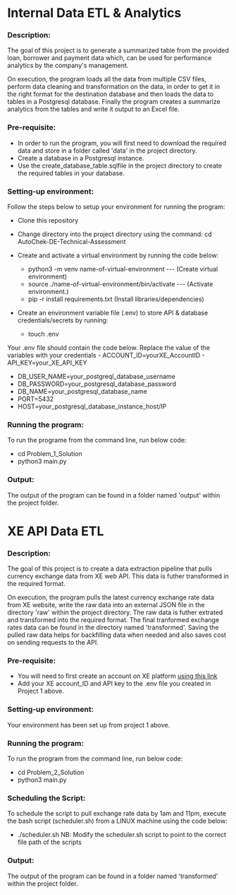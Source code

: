 # Internal Data ETL & Analytics
### Description:
The goal of this project is to generate a summarized table from the provided loan, borrower and payment data which, can be used for performance analytics by the company's management.

On execution, the program loads all the data from multiple CSV files, perform data cleaning and transformation on the data, in order to get it in the right format for the destination database and then loads the data to tables in a Postgresql database.
Finally the program creates a summarize analytics from the tables and write it output to an Excel file.

### Pre-requisite:
- In order to run the program, you will first need to download the required data and store in a folder called 'data' in the project directory.
- Create a database in a Postgresql instance.
- Use the create_database_table.sqlfile in the project directory to create the required tables in your database.

### Setting-up environment:
Follow the steps below to setup your environment for running the program: 
 - Clone this repository
 - Change directory into the project directory using the command: cd AutoChek-DE-Technical-Assessment
 - Create and activate a virtual environment by running the code below:
    - python3 -m venv name-of-virtual-environment   --- (Create virtual environment)
    - source ./name-of-virtual-environment/bin/activate   --- (Activate environment.)
    - pip -r install requirements.txt (Install libraries/dependencies)
 
- Create an environment variable file (.env) to store API & database credentials/secrets by running:
    - touch .env
<P> Your .env file should contain the code below. Replace the value of the variables with your credentials
- ACCOUNT_ID=yourXE_AccountID
- API_KEY=your_XE_API_KEY

- DB_USER_NAME=your_postgreql_database_username
- DB_PASSWORD=your_postgresql_database_password
- DB_NAME=your_postgresql_database_name
- PORT=5432
- HOST=your_postgresql_database_instance_host/IP

### Running the program:
To run the programe from the command line, run below code:
- cd Problem_1_Solution
- python3 main.py 

### Output:
The output of the program can be found in a folder named 'output' within the project folder.


# XE API Data ETL
### Description:
The goal of this project is to create a data extraction pipeline that pulls currency exchange data from XE web API. This data is futher transformed in the required format.
<p> On execution, the program pulls the latest currency exchange rate data from XE website, write the raw data into an external JSON file in the directory 'raw' within the project directory. The raw data is futher extrated and transformed into the required format. The final tranformed exchange rates data can be found in the directory named 'transformed'. Saving the pulled raw data helps for backfilling data when needed and also saves cost on sending requests to the API.

### Pre-requisite:
- You will need to first create an account on XE platform [using this link](https://www.xe.com/)
- Add your XE account_ID and API key to the .env file you created in Project 1 above.

### Setting-up environment:
Your environment has been set up from project 1 above.

### Running the program:
To run the program from the command line, run below code:
- cd Problem_2_Solution
- python3 main.py 

### Scheduling the Script:
To schedule the script to pull exchange rate data by 1am and 11pm, execute the bash script (scheduler.sh) from a LINUX machine using the code below:
- ./scheduler.sh
NB: Modify the scheduler.sh script to point to the correct file path of the scripts

### Output:
The output of the program can be found in a folder named 'transformed' within the project folder.
